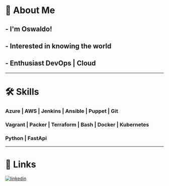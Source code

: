 # 🚀 About Me
## - I'm Oswaldo!
## - Interested in knowing the world
## - Enthusiast DevOps | Cloud
---
# 🛠 Skills
### Azure | AWS | Jenkins | Ansible | Puppet | Git
### Vagrant | Packer | Terraform | Bash | Docker | Kubernetes
### Python | FastApi
---
# 🔗 Links
[![linkedin](https://img.shields.io/badge/linkedin-0A66C2?style=for-the-badge&logo=linkedin&logoColor=white)](https://www.linkedin.com/in/oswaldo-solano/)
